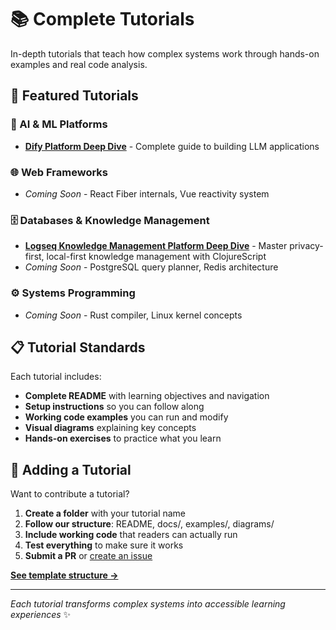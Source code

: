 # 📚 Complete Tutorials

In-depth tutorials that teach how complex systems work through hands-on examples and real code analysis.

## 🎯 Featured Tutorials

### 🤖 AI & ML Platforms
- **[Dify Platform Deep Dive](dify-platform-deep-dive/)** - Complete guide to building LLM applications

### 🌐 Web Frameworks  
- *Coming Soon* - React Fiber internals, Vue reactivity system

### 🗄️ Databases & Knowledge Management
- **[Logseq Knowledge Management Platform Deep Dive](logseq-knowledge-management/)** - Master privacy-first, local-first knowledge management with ClojureScript
- *Coming Soon* - PostgreSQL query planner, Redis architecture  

### ⚙️ Systems Programming
- *Coming Soon* - Rust compiler, Linux kernel concepts

## 📋 Tutorial Standards

Each tutorial includes:
- **Complete README** with learning objectives and navigation
- **Setup instructions** so you can follow along  
- **Working code examples** you can run and modify
- **Visual diagrams** explaining key concepts
- **Hands-on exercises** to practice what you learn

## 🚀 Adding a Tutorial

Want to contribute a tutorial?

1. **Create a folder** with your tutorial name
2. **Follow our structure**: README, docs/, examples/, diagrams/ 
3. **Include working code** that readers can actually run
4. **Test everything** to make sure it works
5. **Submit a PR** or [create an issue](https://github.com/johnxie/awesome-code-docs/issues)

**[See template structure →](../templates/tutorial-template.md)**

---

*Each tutorial transforms complex systems into accessible learning experiences* ✨